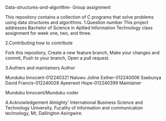 Data-structures-and-algorithm-
Group assignment

This repository contains a collection of C programs that solve problems using data structures and algorithms.
1.Question number
This project addresses Bachelor of Science in Apllied Information Technology class assignment for week one, two, and three.

2.Contributing
how to contribute

Fork this repository,
Create a new feature branch,
Make your changes and commit,
Push to your branch,
Open a pull request.

3.Authers and maintainers
Author

Munduku Innocent-012240321
Naluwu Joline Esther-012240006
Ssebunya David Francis-012240026
Ayeerwot Hope-012240399
Maintainer

Munduku Innocent/Munduku coder

4.Acknowledgement
Almighty'
International Business Science and Technology University,
Fucality of information and communication technology,
Mr, Dallington Asingwire.
